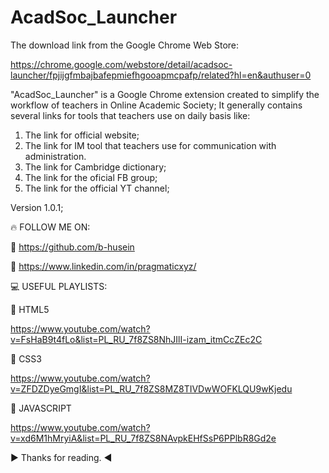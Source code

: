 # AcadSoc_Launcher
The download link from the Google Chrome Web Store: 

https://chrome.google.com/webstore/detail/acadsoc-launcher/fpjijgfmbajbafepmiefhgooapmcpafp/related?hl=en&authuser=0


"AcadSoc_Launcher" is a Google Chrome extension created to simplify the workflow of teachers in Online Academic Society; It generally contains several links for tools that teachers use on daily basis like: 

1. The link for official website; 
2. The link for IM tool that teachers use for communication with administration.
3. The link for Cambridge dictionary; 
4. The link for the oficial FB group; 
5. The link for the official YT channel; 

Version 1.0.1; 

🔥 FOLLOW ME ON:

🚀 https://github.com/b-husein 

🚀 https://www.linkedin.com/in/pragmaticxyz/

💻 USEFUL PLAYLISTS:

👊 HTML5

https://www.youtube.com/watch?v=FsHaB9t4fLo&list=PL_RU_7f8ZS8NhJIlI-izam_itmCcZEc2C

👊 CSS3

https://www.youtube.com/watch?v=ZFDZDyeGmgI&list=PL_RU_7f8ZS8MZ8TIVDwWOFKLQU9wKjedu

👊 JAVASCRIPT

https://www.youtube.com/watch?v=xd6M1hMryiA&list=PL_RU_7f8ZS8NAvpkEHfSsP6PPlbR8Gd2e

  ▶ Thanks for reading. ◀

